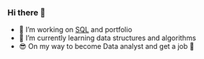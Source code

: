 ### Hi there 👋

- 🔭 I’m working on <a href="https://github.com/RadoslawJDA/SQL">SQL</a> and portfolio
- 🌱 I’m currently learning data structures and algorithms
- 😎 On my way to become Data analyst and get a job 🤙
